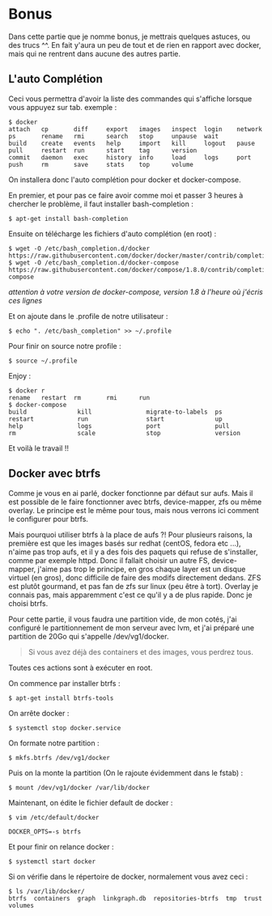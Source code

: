 # Bonus
Dans cette partie que je nomme bonus, je mettrais quelques astuces, ou des trucs ^^. En fait y'aura un peu de tout et de rien en rapport avec docker, mais qui ne rentrent dans aucune des autres partie.

## L'auto Complétion
Ceci vous permettra d'avoir la liste des commandes qui s'affiche lorsque vous appuyez sur tab.
exemple :
```shell
$ docker
attach   cp       diff     export   images   inspect  login    network  ps       rename   rmi      search   stop     unpause  wait
build    create   events   help     import   kill     logout   pause    pull     restart  run      start    tag      version
commit   daemon   exec     history  info     load     logs     port     push     rm       save     stats    top      volume
```

On installera donc l'auto complétion pour docker et docker-compose.

En premier, et pour pas ce faire avoir comme moi et passer 3 heures à chercher le problème, il faut installer bash-completion :
```shell
$ apt-get install bash-completion
```

Ensuite on télécharge les fichiers d'auto complétion (en root) :
```shell
$ wget -O /etc/bash_completion.d/docker https://raw.githubusercontent.com/docker/docker/master/contrib/completion/bash/docker
$ wget -O /etc/bash_completion.d/docker-compose https://raw.githubusercontent.com/docker/compose/1.8.0/contrib/completion/bash/docker-compose
```
*attention à votre version de docker-compose, version 1.8 à l'heure où j'écris ces lignes*

Et on ajoute dans le .profile de notre utilisateur :
```shell
$ echo ". /etc/bash_completion" >> ~/.profile
```
Pour finir on source notre profile :
```shell
$ source ~/.profile
```

Enjoy :
```shell
$ docker r
rename   restart  rm       rmi      run
$ docker-compose
build              kill               migrate-to-labels  ps                 restart            run                start              up
help               logs               port               pull               rm                 scale              stop               version
```

Et voilà le travail !!

## Docker avec btrfs
Comme je vous en ai parlé, docker fonctionne par défaut sur aufs. Mais il est possible de le faire fonctionner avec btrfs, device-mapper, zfs ou même overlay. Le principe est le même pour tous, mais nous verrons ici comment le configurer pour btrfs.

Mais pourquoi utiliser btrfs à la place de aufs ?!
Pour plusieurs raisons, la première est que les images basés sur redhat (centOS, fedora etc ...), n'aime pas trop aufs, et il y a des fois des paquets qui refuse de s'installer, comme par exemple httpd.
Donc il fallait choisir un autre FS, device-mapper, j'aime pas trop le principe, en gros chaque layer est un disque virtuel (en gros), donc difficile de faire des modifs directement dedans.
ZFS est plutôt gourmand, et pas fan de zfs sur linux (peu être à tort).
Overlay je connais pas, mais apparemment c'est ce qu'il y a de plus rapide.
Donc je choisi btrfs.

Pour cette partie, il vous faudra une partition vide, de mon cotés, j'ai configuré le partitionnement de mon serveur avec lvm, et j'ai préparé une partition de 20Go qui s'appelle /dev/vg1/docker.

> Si vous avez déjà des containers et des images, vous perdrez tous.

Toutes ces actions sont à exécuter en root.

On commence par installer btrfs :
```shell
$ apt-get install btrfs-tools
```

On arrête docker :
```shell
$ systemctl stop docker.service
```

On formate notre partition :
```shell
$ mkfs.btrfs /dev/vg1/docker
```

Puis on la monte la partition (On le rajoute évidemment dans le fstab) :
```shell
$ mount /dev/vg1/docker /var/lib/docker
```

Maintenant, on édite le fichier default de docker :
```shell
$ vim /etc/default/docker

DOCKER_OPTS=-s btrfs
```

Et pour finir on relance docker :
```shell
$ systemctl start docker
```

Si on vérifie dans le répertoire de docker, normalement vous avez ceci :
```shell
$ ls /var/lib/docker/
btrfs  containers  graph  linkgraph.db  repositories-btrfs  tmp  trust  volumes
```